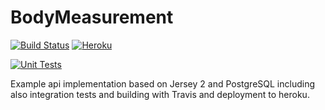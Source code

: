 # BodyMeasurement

[![Build Status](https://travis-ci.org/pussinboots/BodyMeasurement.svg?branch=master)](https://travis-ci.org/pussinboots/BodyMeasurement)
[![Heroku](https://heroku-badge.herokuapp.com/?app=body-measurement&root=body/meta/status)](https://body-measurement.herokuapp.com/body/meta/status)

[![Unit Tests](http://unitcover.herokuapp.com/api/pussinboots/BodyMeasurement/testsuites/badge)](https://unitcover.herokuapp.com/#/builds/pussinboots/BodyMeasurement/builds)

Example api implementation based on Jersey 2 and PostgreSQL including also integration tests and building with Travis and deployment to heroku.

